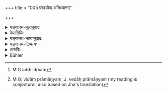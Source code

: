 +++
title = "005 परद्रव्येष्व् अभिध्यानम्"

+++

<details><summary>गङ्गानथ-मूलानुवादः</summary>

Coveting the wealth or others, scheming in one’s mind about what is undesirable, adhering to a wrong notion,—these are the three forms of ‘mental action.’—(5)
</details>

<details><summary>मेधातिथिः</summary>

**अभिध्यानं** नाम परद्रव्यविषयेर्ष्याबुद्ध्या परद्रव्याभिभवानुचिन्तनम्- "कियद् अश्वगोधनं कियद् वाजाविकम् इति च विभवो ऽश्वाः धिग्दैवं कस्माद् अस्येयती समृद्धिः, अथ च कथं नामैतस्यापहरेयम्, अथ वा साधुर् भवति यद्य् एतस्यैतन् न भवति" । 

- <u>अन्ये</u> त्व् आहुर् एतद् धनं समभिभवति । 

- **अनिष्टचिन्तनं** परस्येत्य् अभिसंबध्नन्ति । परवधोपायचिन्तनम्- "यदि म्रियते," "तन् ममास्तु" इति वा ।

- <u>ननु</u> च परद्रव्याभिध्यानम्[^३३] एवोक्तम् । अनेनैव सिद्धे तद् अनर्थकम् । 


[^३३]:
     M G add: īdṛśam

- सामान्यशब्दो ह्य् अयम् । यद् अनिष्ठम् अनभिप्रेतं परस्य तन् न चिन्तनीयम् । धननाशो ऽपि परस्य नैवेष्टः । एतद्भयाच् च किंचन परस्येत्य् एतन् न व्याहरन्ति । अनिष्टं च यत् प्रतिषिद्धं तद् व्याचक्षते । 

- अस्मिन्न् अपि पक्षे परद्रव्याभिध्यानं प्राधान्यार्थम् एव । 

- एवं **वितथाभिनिवेशो** ऽपि । पूर्वपक्षार्थस्य सिद्धान्तत्वेन ग्रहणम्, विज्ञानवादः, वेदाप्रामाण्यम्,[^३४] अनात्मताग्रह इत्येवमादि । 


[^३४]:
     M G: vidāṃ prāmāṇyam; J: vedāḥ prāmāṇyam (my reading is conjectural, also based on Jha's translation)

- <u>अन्ये</u> तु नित्यनिरामिषद्वेषम् आहुः । 

- इयं च त्रिविधाकुशला मानसी प्रवृत्तिः । अतो ऽन्या कुशला । अस्पृहा परद्रव्येषु, दया सर्वसत्त्वेषु, श्रद्धा धर्माद्यस्तित्वादिषु । तथा च भगवान् व्यासः ।

- अनभिध्या परस्वेषु सर्वसत्त्वेषु सौहृदम् ।
- धर्मिणां फलम् अस्तीति त्रिविधं मनसा स्मरेत् ॥ १२.५ ॥
</details>

<details><summary>गङ्गानथ-भाष्यानुवादः</summary>

‘*Coveting*’—What is meant is that through jealousy for the wealth of other men, one may be constantly thinking of some adversity befalling their fortune—‘Oh, how many horses and cows! How many sheep and goats! What excellent horses! Woe to men! How is it that he has attained such prosperity! In what way may I wrest it all from him! It would be grand if all this wealth of his were destroyed!’

‘*Scheming about what is undesirable*.’— Some people construe this also with the phrase ‘of others’; and take it to mean ‘the planning of the death of others with the view that all his wealth will come to him.’

“The ‘*coveting of the wealth of others*’ has also been explained to mean this same thing; so that the idea having been already provided by this phrase, the former would be entirely superfluous.”

The second phrase is a wider term. It is not right to ‘scheme about’
*what is undesirable*, for others; and *loss of wealth* is a particular
form of ‘what is undesirable.’

It is in view of this difficulty that some people do not construe this second phrase with the phrase ‘*of others*’; and they explain ‘*undesirable*’ as standing for *forbidden*.

According to this view also, ‘the coveting of the wealth of others’ (which is also *forbidden*) would have to be taken as mentioned separately, only for the purpose of indicating its importance.

Similarly with the phrase ‘*adhering to a wrong notion*’; *e.g*., (*a*) when the *prima facie* argument is regarded as the Final Conclusion, (*b*) the philosophy of Idealism, (*c*) the view that the Veda is not trustworthy, (d) insistence on the view that there is no such thing as the *Soul*, and so forth.

Others explain this to mean constant opposition to the renouncing of meat-eating.

These three constitute the *evil* type of ‘mental activity’; apart from these are those of the *good* type; *e.g*., ‘not coveting what belongs to another,’ ‘kindness to all creatures,’ ‘faith in the reality of morality and such things.’ Says the revered Vyāsa—‘Non-coveting of the property of others, sympathy for all beings, and the idea that righteous deeds always bring their reward,—one should constantly think in his mind of these three items.’—(5)
</details>

<details><summary>गङ्गानथ-टिप्पन्यः</summary>

‘*Vitathābhiniveśaḥ*’.—‘Adherence to false doctrines’
(Medhātithi);—‘constant deep hatred’ (‘others’ in Medhātithi).

This verse is quoted in *Madanapārijāta* (p. 692);—in *Aparārka* (p.
997);—in *Nṛsiṃhaprasāda* (Prāyaścitta 41a);—in *Hemādri* (Kāla p.
632);—and in *Smṛtisāroddhāra* (p. 88).
</details>

<details><summary>भारुचिः</summary>

परद्रव्यापहारबुद्धिः । अन्यस् त्व् आह- ममाप्य् एतत् स्याद् इत्य् एतत् **परद्रव्याभिध्यानम् ।** तच् चैतत् परिपेलवन् । **मनसानिष्टं** नाम प्राणिनां जिघांसा । वितथाभिनिवेशो धर्माध्यस्तित्वादिषु । तथा च व्यासः-
</details>

<details><summary>Bühler</summary>

005	Coveting the property of others, thinking in one's heart of what is undesirable, and adherence to false (doctrines), are the three kinds of (sinful) mental action.
</details>
